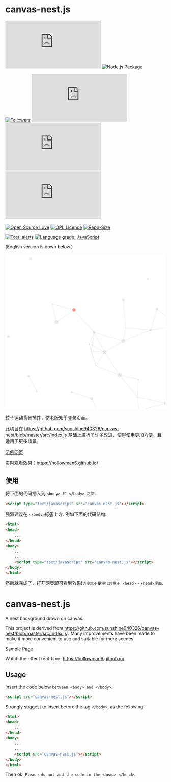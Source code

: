 # canvas-nest.js

[![last-commit](https://img.shields.io/github/last-commit/HollowMan6/canvas-nest.js)](../../graphs/commit-activity)
![Node.js Package](https://github.com/HollowMan6/canvas-nest.js/workflows/Node.js%20Package/badge.svg)

[![Followers](https://img.shields.io/github/followers/HollowMan6?style=social)](https://github.com/HollowMan6?tab=followers)
[![watchers](https://img.shields.io/github/watchers/HollowMan6/canvas-nest.js?style=social)](../../watchers)
[![stars](https://img.shields.io/github/stars/HollowMan6/canvas-nest.js?style=social)](../../stargazers)
[![forks](https://img.shields.io/github/forks/HollowMan6/canvas-nest.js?style=social)](../../network/members)

[![Open Source Love](https://img.shields.io/badge/-%E2%9D%A4%20Open%20Source-Green?style=flat-square&logo=Github&logoColor=white&link=https://hollowman6.github.io/fund.html)](https://hollowman6.github.io/fund.html)
[![GPL Licence](https://img.shields.io/badge/license-GPL-blue)](https://opensource.org/licenses/GPL-3.0/)
[![Repo-Size](https://img.shields.io/github/repo-size/HollowMan6/canvas-nest.js.svg)](../../archive/master.zip)

[![Total alerts](https://img.shields.io/lgtm/alerts/g/HollowMan6/canvas-nest.js.svg?logo=lgtm&logoWidth=18)](https://lgtm.com/projects/g/HollowMan6/canvas-nest.js/alerts/)
[![Language grade: JavaScript](https://img.shields.io/lgtm/grade/javascript/g/HollowMan6/canvas-nest.js.svg?logo=lgtm&logoWidth=18)](https://lgtm.com/projects/g/HollowMan6/canvas-nest.js/context:javascript)

(English version is down below.)

![sample](/sample.png)

粒子运动背景插件，仿老版知乎登录页面。

此项目在 https://github.com/sunshine940326/canvas-nest/blob/master/src/index.js 基础上进行了许多改进，使得使用更加方便，且适用于更多场景。

[示例网页](sample.html)

实时观看效果：https://hollowman6.github.io/ 

## 使用

将下面的代码插入到 `<body> 和 </body> 之间`.

```html
<script type="text/javascript" src="canvas-nest.js"></script>
```

强烈建议在 `</body>`标签上方. 例如下面的代码结构:

```html
<html>
<head>
	...
</head>
<body>
	...
	...
	<script type="text/javascript" src="canvas-nest.js"></script>
</body>
</html>
```

然后就完成了，打开网页即可看到效果!`请注意不要将代码置于 <head> </head>里面`.

# canvas-nest.js

A nest background drawn on canvas.

This project is derived from https://github.com/sunshine940326/canvas-nest/blob/master/src/index.js . Many improvements have been made to make it more convenient to use and suitable for more scenes.

[Sample Page](sample.html)

Watch the effect real-time: https://hollowman6.github.io/ 

## Usage

Insert the code below `between <body> and </body>`.

```html
<script src="canvas-nest.js"></script>
```

Strongly suggest to insert before the tag `</body>`, as the following:

```html
<html>
<head>
	...
</head>
<body>
	...
	...
	<script src="canvas-nest.js"></script>
</body>
</html>
```

Then ok! `Please do not add the code in the <head> </head>`.
